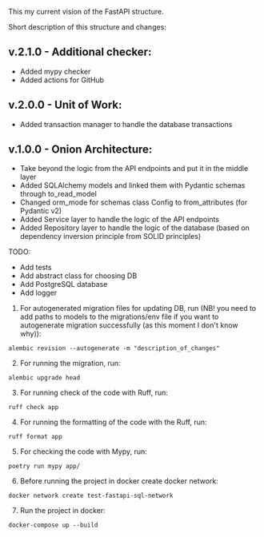 This my current vision of the FastAPI structure.

Short description of this structure and changes:

v.2.1.0 - Additional checker:
-
- Added mypy checker
- Added actions for GitHub

v.2.0.0 - Unit of Work:
-
- Added transaction manager to handle the database transactions

v.1.0.0 - Onion Architecture:
-
- Take beyond the logic from the API endpoints and put it in the middle layer
- Added SQLAlchemy models and linked them with Pydantic schemas through to_read_model
- Changed orm_mode for schemas class Config to from_attributes (for Pydantic v2)
- Added Service layer to handle the logic of the API endpoints
- Added Repository layer to handle the logic of the database (based on dependency inversion principle from SOLID principles)

TODO:

- Add tests
- Add abstract class for choosing DB
- Add PostgreSQL database
- Add logger


1. For autogenerated migration files for updating DB, run (NB! you need to add paths to models to the migrations/env file if you want to autogenerate migration successfully (as this moment I don't know why)):

```
alembic revision --autogenerate -m "description_of_changes"

```

2. For running the migration, run:

```
alembic upgrade head
```

3. For running check of the code with Ruff, run:

```
ruff check app
```

4. For running the formatting of the code with the Ruff, run:

```
ruff format app
```

5. For checking the code with Mypy, run:

```
poetry run mypy app/
```

6. Before running the project in docker create docker network:

```
docker network create test-fastapi-sql-network
```
7. Run the project in docker:

```
docker-compose up --build
```